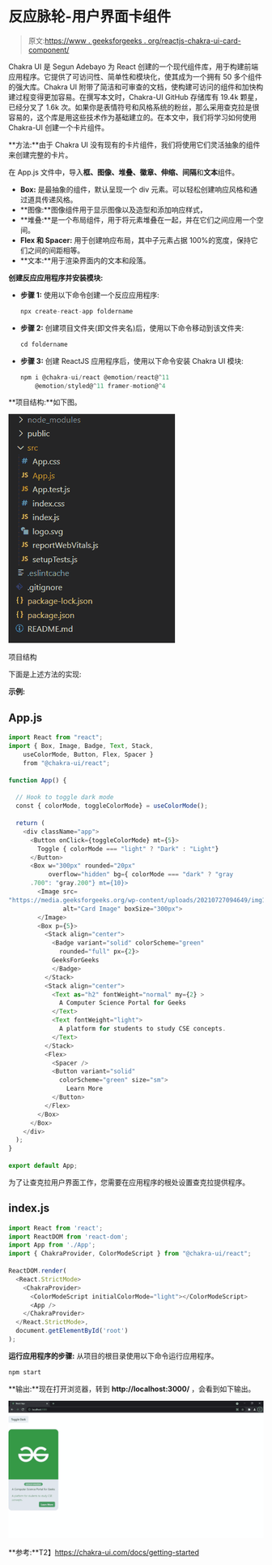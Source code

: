 # 反应脉轮-用户界面卡组件

> 原文:[https://www . geeksforgeeks . org/reactjs-chakra-ui-card-component/](https://www.geeksforgeeks.org/reactjs-chakra-ui-card-component/)

Chakra UI 是 Segun Adebayo 为 React 创建的一个现代组件库，用于构建前端应用程序。它提供了可访问性、简单性和模块化，使其成为一个拥有 50 多个组件的强大库。Chakra UI 附带了简洁和可审查的文档，使构建可访问的组件和加快构建过程变得更加容易。在撰写本文时，Chakra-UI GitHub 存储库有 19.4k 颗星，已经分叉了 1.6k 次。如果你是表情符号和风格系统的粉丝，那么采用查克拉是很容易的，这个库是用这些技术作为基础建立的。在本文中，我们将学习如何使用 Chakra-UI 创建一个卡片组件。

**方法:**由于 Chakra UI 没有现有的卡片组件，我们将使用它们灵活抽象的组件来创建完整的卡片。

在 App.js 文件中，导入**框、图像、堆叠、徽章、伸缩、间隔**和**文本**组件。

*   **Box:** 是最抽象的组件，默认呈现一个 div 元素。可以轻松创建响应风格和通过道具传递风格。
*   **图像:**图像组件用于显示图像以及造型和添加响应样式，
*   **堆叠:**是一个布局组件，用于将元素堆叠在一起，并在它们之间应用一个空间。
*   **Flex 和 Spacer:** 用于创建响应布局，其中子元素占据 100%的宽度，保持它们之间的间距相等。
*   **文本:**用于渲染界面内的文本和段落。

**创建反应应用程序并安装模块:**

*   **步骤 1:** 使用以下命令创建一个反应应用程序:

    ```jsx
    npx create-react-app foldername
    ```

*   **步骤 2:** 创建项目文件夹(即文件夹名)后，使用以下命令移动到该文件夹:

    ```jsx
    cd foldername
    ```

*   **步骤 3:** 创建 ReactJS 应用程序后，使用以下命令安装 Chakra UI 模块:

    ```jsx
    npm i @chakra-ui/react @emotion/react@^11 
        @emotion/styled@^11 framer-motion@^4
    ```

**项目结构:**如下图。

![](img/991fa723d6d1855fd402fb6a91206fe8.png)

项目结构

下面是上述方法的实现:

**示例:**

## App.js

```jsx
import React from "react";
import { Box, Image, Badge, Text, Stack, 
    useColorMode, Button, Flex, Spacer } 
    from "@chakra-ui/react";

function App() {

  // Hook to toggle dark mode
  const { colorMode, toggleColorMode} = useColorMode();

  return (
    <div className="app">
      <Button onClick={toggleColorMode} mt={5}>
        Toggle { colorMode === "light" ? "Dark" : "Light"}
      </Button>
      <Box w="300px" rounded="20px" 
           overflow="hidden" bg={ colorMode === "dark" ? "gray
      .700": "gray.200"} mt={10}>
        <Image src=
"https://media.geeksforgeeks.org/wp-content/uploads/20210727094649/img1.jpg"
               alt="Card Image" boxSize="300px">
        </Image>
        <Box p={5}>
          <Stack align="center">
            <Badge variant="solid" colorScheme="green" 
              rounded="full" px={2}>
            GeeksForGeeks
            </Badge>
          </Stack>
          <Stack align="center">
            <Text as="h2" fontWeight="normal" my={2} >
              A Computer Science Portal for Geeks
            </Text>
            <Text fontWeight="light">
              A platform for students to study CSE concepts.
            </Text>
          </Stack>
          <Flex>  
            <Spacer />
            <Button variant="solid" 
              colorScheme="green" size="sm">
                Learn More
            </Button>
          </Flex>
        </Box>
      </Box>
    </div>
  );
}

export default App;
```

为了让查克拉用户界面工作，您需要在应用程序的根处设置查克拉提供程序。

## index.js

```jsx
import React from 'react';
import ReactDOM from 'react-dom';
import App from './App';
import { ChakraProvider, ColorModeScript } from "@chakra-ui/react";

ReactDOM.render(
  <React.StrictMode>
    <ChakraProvider>
      <ColorModeScript initialColorMode="light"></ColorModeScript>
      <App />
    </ChakraProvider>
  </React.StrictMode>,
  document.getElementById('root')
);
```

**运行应用程序的步骤:**
从项目的根目录使用以下命令运行应用程序。

```jsx
npm start
```

**输出:**现在打开浏览器，转到 **http://localhost:3000/** ，会看到如下输出。

![](img/880a0f6c510a910af38c2429ce28e568.png)

**参考:**T2】https://chakra-ui.com/docs/getting-started